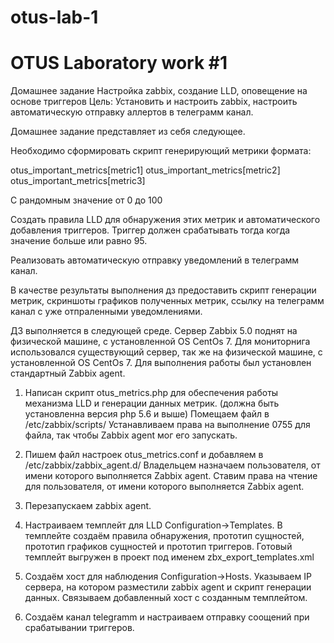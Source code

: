 # otus-lab-1
# OTUS Laboratory work #1
Домашнее задание
Настройка zabbix, создание LLD, оповещение на основе триггеров
Цель: Установить и настроить zabbix, настроить автоматическую отправку аллертов в телеграмм канал.

Домашнее задание представляет из себя следующее.

Необходимо сформировать скрипт генерирующий метрики формата:

otus_important_metrics[metric1]
otus_important_metrics[metric2]
otus_important_metrics[metric3]

С рандомным значение от 0 до 100

Создать правила LLD для обнаружения этих метрик и автоматического добавления триггеров. Триггер должен срабатывать тогда когда значение больше или равно 95.

Реализовать автоматическую отправку уведомлений в телеграмм канал.

В качестве результаты выполнения дз предоставить скрипт генерации
метрик, скриншоты графиков полученных метрик, ссылку на телеграмм канал с уже отпраленными уведомлениями.

ДЗ выполняется в следующей среде.
Сервер Zabbix 5.0 поднят на физической машине, с установленной OS CentOs 7.
Для мониторнига использовался существующий сервер, так же на физической машине,
с установленной OS CentOs 7.
Для выполнения работы был установлен стандартный Zabbix agent.


1. Написан скрипт otus_metrics.php для обеспечения работы механизма LLD и генерации данных метрик. (должна быть установленна версия php 5.6 и выше)
Помещаем файл в /etc/zabbix/scripts/ Устанавливаем права на выполнение 0755 для файла, так чтобы Zabbix agent мог его запускать.

2. Пишем файл настроек otus_metrics.conf и добавляем в /etc/zabbix/zabbix_agent.d/
Владельцем назначаем пользователя, от имени которого выполняется Zabbix agent.
Ставим права на чтение для пользователя, от имени которого выполняется Zabbix agent.

3. Перезапускаем zabbix agent.

4. Настраиваем темплейт для LLD Configuration->Templates. В темплейте создаём правила обнаружения, прототип сущностей, прототип графиков сущностей и прототип триггеров.
Готовый темплейт выгружен в проект под именем zbx_export_templates.xml

5. Создаём хост для наблюдения Configuration->Hosts. Указываем IP сервера, на котором разместили zabbix agent и скрипт генерации данных. Связываем добавленный хост с созданным темплейтом.

6. Создаём канал telegramm и настраиваем отправку соощений при срабатывании триггеров.

